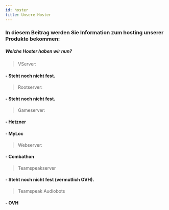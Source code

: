 ```yaml
---
id: hoster
title: Unsere Hoster
---
```


### In diesem Beitrag werden Sie Information zum hosting unserer Produkte bekommen:

##### Welche Hoster haben wir nun?

> VServer:
#### - Steht noch nicht fest.




> Rootserver:
#### - Steht noch nicht fest.




> Gameserver:
#### - Hetzner
#### - MyLoc




> Webserver:
#### - Combathon




> Teamspeakserver 
#### - Steht noch nicht fest (vermutlich OVH).




> Teamspeak Audiobots
#### - OVH



